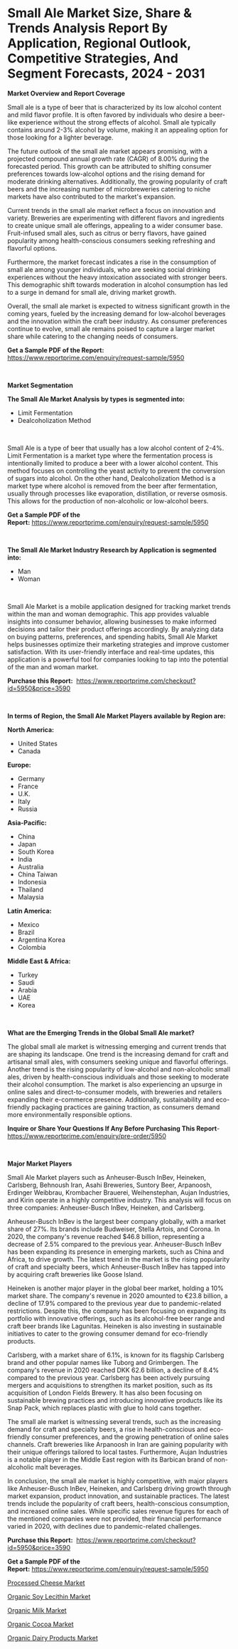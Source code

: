 <p><h1>Small Ale Market Size, Share & Trends Analysis Report By Application, Regional Outlook, Competitive Strategies, And Segment Forecasts, 2024 - 2031</h1></p><p><strong>Market Overview and Report Coverage</strong></p>
<p><p>Small ale is a type of beer that is characterized by its low alcohol content and mild flavor profile. It is often favored by individuals who desire a beer-like experience without the strong effects of alcohol. Small ale typically contains around 2-3% alcohol by volume, making it an appealing option for those looking for a lighter beverage.</p><p>The future outlook of the small ale market appears promising, with a projected compound annual growth rate (CAGR) of 8.00% during the forecasted period. This growth can be attributed to shifting consumer preferences towards low-alcohol options and the rising demand for moderate drinking alternatives. Additionally, the growing popularity of craft beers and the increasing number of microbreweries catering to niche markets have also contributed to the market's expansion.</p><p>Current trends in the small ale market reflect a focus on innovation and variety. Breweries are experimenting with different flavors and ingredients to create unique small ale offerings, appealing to a wider consumer base. Fruit-infused small ales, such as citrus or berry flavors, have gained popularity among health-conscious consumers seeking refreshing and flavorful options.</p><p>Furthermore, the market forecast indicates a rise in the consumption of small ale among younger individuals, who are seeking social drinking experiences without the heavy intoxication associated with stronger beers. This demographic shift towards moderation in alcohol consumption has led to a surge in demand for small ale, driving market growth.</p><p>Overall, the small ale market is expected to witness significant growth in the coming years, fueled by the increasing demand for low-alcohol beverages and the innovation within the craft beer industry. As consumer preferences continue to evolve, small ale remains poised to capture a larger market share while catering to the changing needs of consumers.</p></p>
<p><strong>Get a Sample PDF of the Report:</strong> <a href="https://www.reportprime.com/enquiry/request-sample/5950">https://www.reportprime.com/enquiry/request-sample/5950</a></p>
<p>&nbsp;</p>
<p><strong>Market Segmentation</strong></p>
<p><strong>The Small Ale Market Analysis by types is segmented into:</strong></p>
<p><ul><li>Limit Fermentation</li><li>Dealcoholization Method</li></ul></p>
<p>&nbsp;</p>
<p><p>Small Ale is a type of beer that usually has a low alcohol content of 2-4%. Limit Fermentation is a market type where the fermentation process is intentionally limited to produce a beer with a lower alcohol content. This method focuses on controlling the yeast activity to prevent the conversion of sugars into alcohol. On the other hand, Dealcoholization Method is a market type where alcohol is removed from the beer after fermentation, usually through processes like evaporation, distillation, or reverse osmosis. This allows for the production of non-alcoholic or low-alcohol beers.</p></p>
<p><strong>Get a Sample PDF of the Report:</strong>&nbsp;<a href="https://www.reportprime.com/enquiry/request-sample/5950">https://www.reportprime.com/enquiry/request-sample/5950</a></p>
<p>&nbsp;</p>
<p><strong>The Small Ale Market Industry Research by Application is segmented into:</strong></p>
<p><ul><li>Man</li><li>Woman</li></ul></p>
<p>&nbsp;</p>
<p><p>Small Ale Market is a mobile application designed for tracking market trends within the man and woman demographic. This app provides valuable insights into consumer behavior, allowing businesses to make informed decisions and tailor their product offerings accordingly. By analyzing data on buying patterns, preferences, and spending habits, Small Ale Market helps businesses optimize their marketing strategies and improve customer satisfaction. With its user-friendly interface and real-time updates, this application is a powerful tool for companies looking to tap into the potential of the man and woman market.</p></p>
<p><strong>Purchase this Report:</strong>&nbsp; <a href="https://www.reportprime.com/checkout?id=5950&price=3590">https://www.reportprime.com/checkout?id=5950&price=3590</a></p>
<p>&nbsp;</p>
<p><strong>In terms of Region, the Small Ale Market Players available by Region are:</strong></p>
<p>
    <p> <strong> North America: </strong>
        <ul>
            <li>United States</li>
            <li>Canada</li>
        </ul>
        </p> 
    <p> <strong> Europe: </strong>
        <ul>
            <li>Germany</li>
            <li>France</li>
            <li>U.K.</li>
            <li>Italy</li>
            <li>Russia</li>
        </ul>
        </p> 
    <p> <strong> Asia-Pacific: </strong>
        <ul>
            <li>China</li>
            <li>Japan</li>
            <li>South Korea</li>
            <li>India</li>
            <li>Australia</li>
            <li>China Taiwan</li>
            <li>Indonesia</li>
            <li>Thailand</li>
            <li>Malaysia</li>
        </ul>
        </p> 
    <p> <strong> Latin America: </strong>
        <ul>
            <li>Mexico</li>
            <li>Brazil</li>
            <li>Argentina Korea</li>
            <li>Colombia</li>
        </ul>
        </p> 
    <p> <strong> Middle East & Africa: </strong>
        <ul>
            <li>Turkey</li>
            <li>Saudi</li>
            <li>Arabia</li>
            <li>UAE</li>
            <li>Korea</li>
        </ul>
    </p>
    </p>
<p>&nbsp;</p>
<p><strong>What are the Emerging Trends in the Global Small Ale market?</strong></p>
<p><p>The global small ale market is witnessing emerging and current trends that are shaping its landscape. One trend is the increasing demand for craft and artisanal small ales, with consumers seeking unique and flavorful offerings. Another trend is the rising popularity of low-alcohol and non-alcoholic small ales, driven by health-conscious individuals and those seeking to moderate their alcohol consumption. The market is also experiencing an upsurge in online sales and direct-to-consumer models, with breweries and retailers expanding their e-commerce presence. Additionally, sustainability and eco-friendly packaging practices are gaining traction, as consumers demand more environmentally responsible options.</p></p>
<p><strong>Inquire or Share Your Questions If Any Before Purchasing This Report</strong>- <a href="https://www.reportprime.com/enquiry/pre-order/5950">https://www.reportprime.com/enquiry/pre-order/5950</a></p>
<p>&nbsp;</p>
<p><strong>Major Market Players</strong></p>
<p><p>Small Ale Market players such as Anheuser-Busch InBev, Heineken, Carlsberg, Behnoush Iran, Asahi Breweries, Suntory Beer, Arpanoosh, Erdinger Weibbrau, Krombacher Brauerei, Weihenstephan, Aujan Industries, and Kirin operate in a highly competitive industry. This analysis will focus on three companies: Anheuser-Busch InBev, Heineken, and Carlsberg.</p><p>Anheuser-Busch InBev is the largest beer company globally, with a market share of 27%. Its brands include Budweiser, Stella Artois, and Corona. In 2020, the company's revenue reached $46.8 billion, representing a decrease of 2.5% compared to the previous year. Anheuser-Busch InBev has been expanding its presence in emerging markets, such as China and Africa, to drive growth. The latest trend in the market is the rising popularity of craft and specialty beers, which Anheuser-Busch InBev has tapped into by acquiring craft breweries like Goose Island.</p><p>Heineken is another major player in the global beer market, holding a 10% market share. The company's revenue in 2020 amounted to €23.8 billion, a decline of 17.9% compared to the previous year due to pandemic-related restrictions. Despite this, the company has been focusing on expanding its portfolio with innovative offerings, such as its alcohol-free beer range and craft beer brands like Lagunitas. Heineken is also investing in sustainable initiatives to cater to the growing consumer demand for eco-friendly products.</p><p>Carlsberg, with a market share of 6.1%, is known for its flagship Carlsberg brand and other popular names like Tuborg and Grimbergen. The company's revenue in 2020 reached DKK 62.6 billion, a decline of 8.4% compared to the previous year. Carlsberg has been actively pursuing mergers and acquisitions to strengthen its market position, such as its acquisition of London Fields Brewery. It has also been focusing on sustainable brewing practices and introducing innovative products like its Snap Pack, which replaces plastic with glue to hold cans together.</p><p>The small ale market is witnessing several trends, such as the increasing demand for craft and specialty beers, a rise in health-conscious and eco-friendly consumer preferences, and the growing penetration of online sales channels. Craft breweries like Arpanoosh in Iran are gaining popularity with their unique offerings tailored to local tastes. Furthermore, Aujan Industries is a notable player in the Middle East region with its Barbican brand of non-alcoholic malt beverages.</p><p>In conclusion, the small ale market is highly competitive, with major players like Anheuser-Busch InBev, Heineken, and Carlsberg driving growth through market expansion, product innovation, and sustainable practices. The latest trends include the popularity of craft beers, health-conscious consumption, and increased online sales. While specific sales revenue figures for each of the mentioned companies were not provided, their financial performance varied in 2020, with declines due to pandemic-related challenges.</p></p>
<p><strong>Purchase this Report:</strong>&nbsp;&nbsp;<a href="https://www.reportprime.com/checkout?id=5950&price=3590">https://www.reportprime.com/checkout?id=5950&price=3590</a></p>
<p></p>
<p><strong>Get a Sample PDF of the Report:</strong>&nbsp;<a href="https://www.reportprime.com/enquiry/request-sample/5950">https://www.reportprime.com/enquiry/request-sample/5950</a></p>
<p><p><a href="https://github.com/RickHolmes3/Market-Research-Report-List-2/blob/main/processed-cheese-market.md">Processed Cheese Market</a></p><p><a href="https://github.com/PeterParrish5/Market-Research-Report-List-2/blob/main/organic-soy-lecithin-market.md">Organic Soy Lecithin Market</a></p><p><a href="https://github.com/WillieWoodard/Market-Research-Report-List-2/blob/main/organic-milk-market.md">Organic Milk Market</a></p><p><a href="https://github.com/CliffMedina6/Market-Research-Report-List-2/blob/main/organic-cocoa-market.md">Organic Cocoa Market</a></p><p><a href="https://github.com/BryceTownsendr/Market-Research-Report-List-2/blob/main/organic-dairy-products-market.md">Organic Dairy Products Market</a></p></p>